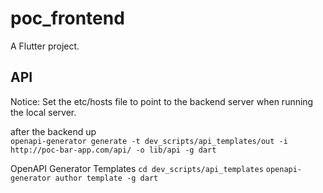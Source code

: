 # poc_frontend
A Flutter project.

## API
Notice: Set the etc/hosts file to point to the backend server when running the local server.

after the backend up  
```openapi-generator generate -t dev_scripts/api_templates/out -i http://poc-bar-app.com/api/ -o lib/api -g dart```

OpenAPI Generator Templates 
```cd dev_scripts/api_templates```
```openapi-generator author template -g dart```





